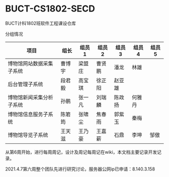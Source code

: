 # BUCT-CS1802-SECD

BUCT计科1802班软件工程课设仓库

分组情况

| 项目                     | 组长   | 组员1  | 组员2  | 组员3  | 组员4  | 组员5 |
| ------------------------ | ------ | ------ | ------ | ------ | ------ | ----- |
| 博物馆网站数据采集子系统 | 曹博宇 | 梁盟庄 | 曹贤鹏 | 潘龙   | 林雄   |       |
| 后台管理子系统           | 段君毅 | 高宝琪 | 徐正阳 | 赵亚雄 |        |       |
| 博物馆新闻采集分析子系统 | 孙鹏   | 张一凡 | 刘瑞麟 | 陈政扬 | 何雅丹 |       |
| 博物馆信息服务子系统     | 陈箬筠 | 张啸尘 | 焦春雨 | 郭紫玉 | 秦梅   |       |
| 博物馆导览子系统         | 王天滋 | 王乃豪 | 王嘉薪 | 石鼎   | 李坤   | 邹傲  |

从第6周开始，进行每周周记，设计及周记每周记在wiki，本文档主要记录开发记录。

2021.4.7第六周整个团队先进行研究讨论，服务器公网ip已申请：8.140.3.158